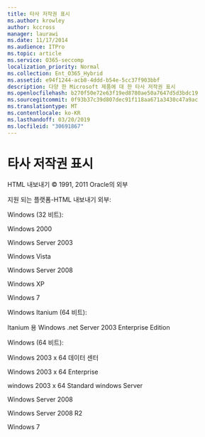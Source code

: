 ```yaml
---
title: 타사 저작권 표시
ms.author: krowley
author: kccross
manager: laurawi
ms.date: 11/17/2014
ms.audience: ITPro
ms.topic: article
ms.service: O365-seccomp
localization_priority: Normal
ms.collection: Ent_O365_Hybrid
ms.assetid: e94f1244-acb8-4ddd-b54e-5cc37f903bbf
description: 다양 한 Microsoft 제품에 대 한 타사 저작권 표시
ms.openlocfilehash: b270f50e72e63f19ed8780ae50a7647d5d3bdc19
ms.sourcegitcommit: 0f93b37c39d807dec91f118aa671a3430c47a9ac
ms.translationtype: MT
ms.contentlocale: ko-KR
ms.lasthandoff: 03/20/2019
ms.locfileid: "30691867"
---
```

# <a name="third-party-copyright-notices"></a>타사 저작권 표시

HTML 내보내기 © 1991, 2011 Oracle의 외부
  
지원 되는 플랫폼-HTML 내보내기 외부:
  
Windows (32 비트):
  
Windows 2000
  
Windows Server 2003
  
Windows Vista
  
Windows Server 2008
  
Windows XP
  
Windows 7
  
Windows Itanium (64 비트):
  
Itanium 용 Windows .net Server 2003 Enterprise Edition
  
Windows (64 비트):
  
Windows 2003 x 64 데이터 센터
  
Windows 2003 x 64 Enterprise
  
windows 2003 x 64 Standard windows Server
  
Windows Server 2008
  
Windows Server 2008 R2
  
Windows 7
  

